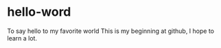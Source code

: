 # hello-word
To say hello to my favorite world
This is my beginning at github, I hope to learn a lot.

